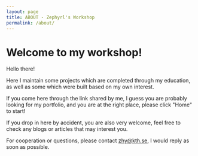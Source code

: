 ```yaml
---
layout: page
title: ABOUT - Zephyrl's Workshop
permalink: /about/
---
```


# Welcome to my workshop!

Hello there! 

Here I maintain some projects which are completed through my education, as well as some which were built based on my own interest. 

If you come here through the link shared by me, I guess you are probably looking for my portfolio, and you are at the right place, please click "Home" to start!

If you drop in here by accident, you are also very welcome, feel free to check any blogs or articles that may interest you.

For cooperation or questions, please contact zhy@kth.se, I would reply as soon as possible.
